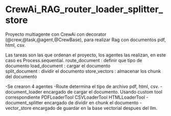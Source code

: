 # CrewAi_RAG_router_loader_splitter_store
Proyecto multiagente con CrewAi con decorator (@crew,@task,@agent,@CrewBase), para realizar Rag con documentos pdf, html, csv.

Las tareas son las que ordenan el proyecto, los agentes las realizan, en este caso es   Process.sequential.
                route_document : definir que tipo de documento
                load_document  : cargar el documento            
                split_document : dividir el documento
                store_vectors  : almacenar los chunk del documento
        

-Se crearon 4 agentes
  -Route determina el tipo de archivo pdf, html, csv.
  -document_loader encargado de cargar el documento. Usando custom tool correspondiente PDFLoaderTool CSVLoaderTool HTMLLoaderTool
  -document_splitter encargado de dividir en chunk el documento
  -vector_store encargado de guardar en la base vectorial despues del llm.

  













